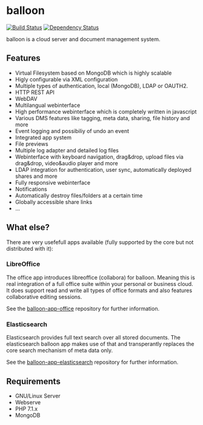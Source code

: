 # balloon

[![Build Status](https://travis-ci.org/gyselroth/balloon.svg?branch=master)](https://travis-ci.org/gyselroth/balloon)
[![Dependency Status](https://www.versioneye.com/user/projects/594a42e9368b080044d19efa/badge.svg?style=flat-square)](https://www.versioneye.com/user/projects/594a42e9368b080044d19efa)

balloon is a cloud server and document management system.

## Features

* Virtual Filesystem based on MongoDB which is highly scalable
* Higly configurable via XML configuration
* Multiple types of authentication, local (MongoDB), LDAP or OAUTH2. 
* HTTP REST API
* WebDAV
* Multilangual webinterface
* High performance webinterface which is completely written in javascript
* Various DMS features like tagging, meta data, sharing, file history and more
* Event logging and possibiliy of undo an event
* Integrated app system
* File previews
* Multiple log adapter and detailed log files
* Webinterface with keyboard navigation, drag&drop, upload files via drag&drop, video&audio player and more
* LDAP integration for authentication, user sync, automatically deployed shares and more
* Fully responsive webinterface
* Notifications
* Automatically destroy files/folders at a certain time
* Globally accessible share links
* ...

## What else?

There are very usefefull apps available (fully supported by the core but not distributed with it):

### LibreOffice

The office app introduces libreoffice (collabora) for balloon. Meaning this is real integration of a full office suite within your personal or business cloud. It does support read and write all types of office formats and also features collaborative editing sessions.

See the [balloon-app-office](https://github.com/gyselroth/balloon-app-office) repository for further information.

### Elasticsearch

Elasticsearch provides full text search over all stored documents. The elasticsearch balloon app makes use of that and transperantly replaces the core search mechanism of meta data only.

See the [balloon-app-elasticsearch](https://github.com/gyselroth/balloon-app-elasticsearch) repository for further information.

## Requirements

* GNU/Linux Server
* Webserve
* PHP 7.1.x
* MongoDB
